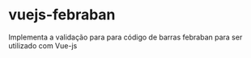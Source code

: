 # vuejs-febraban
Implementa a validação para para código de barras febraban para ser utilizado com Vue-js
